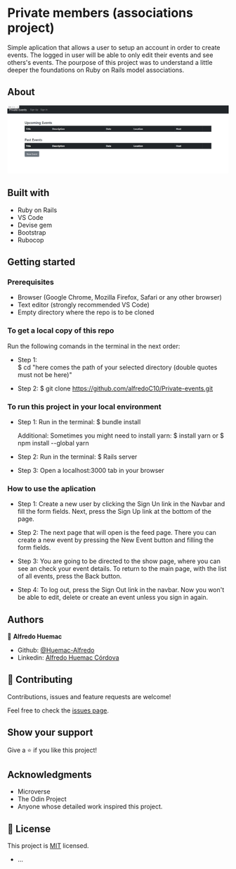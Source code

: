 # Private members (associations project)
  Simple aplication that allows a user to setup an account in order to create events. The logged in user will be able to only edit their events and see others's events. The pourpose of this project was to understand a little deeper the foundations on Ruby on Rails model associations. 
## About

![screenshot](https://github.com/alfredoC10/Private-events/blob/dev/sreenshot.PNG)

## Built with

- Ruby on Rails
- VS Code
- Devise gem
- Bootstrap
- Rubocop

## Getting started

### Prerequisites

- Browser (Google Chrome, Mozilla Firefox, Safari or any other browser)
- Text editor (strongly recommended VS Code)
- Empty directory where the repo is to be cloned

### To get a local copy of this repo

Run the following comands in the terminal in the next order:

- Step 1:  
  $ cd "here comes the path of your selected directory (double quotes must not be here)"

- Step 2:
  $ git clone https://github.com/alfredoC10/Private-events.git

### To run this project in your local environment

- Step 1:
  Run in the terminal:
  $ bundle install

  Additional:
  Sometimes you might need to install yarn:
  $ install yarn or
  $ npm install --global yarn

- Step 2:
  Run in the terminal:
  $ Rails server

- Step 3:
  Open a localhost:3000 tab in your browser

### How to use the aplication

- Step 1:
  Create a new user by clicking the Sign Un link in the Navbar and fill the form fields. Next, press the Sign Up link at the bottom of the page.

- Step 2:
  The next page that will open is the feed page. There you can create a new event by pressing the New Event button and filling the form fields.

- Step 3:
  You are going to be directed to the show page, where you can see an check your event details. To return to the main page, with the list of all events, press the Back button.

- Step 4:
  To log out, press the   Sign Out link in the navbar. Now you won't be able to edit, delete or create an event unless you sign in again.

## Authors

👤 **Alfredo Huemac**

- Github: [@Huemac-Alfredo](https://github.com/Huemac-Alfredo)
- Linkedin: [Alfredo Huemac Córdova](https://www.linkedin.com/in/alfredo-huemac/)

## 🤝 Contributing

Contributions, issues and feature requests are welcome!

Feel free to check the [issues page](https://github.com/alfredoC10/Private-events/issues).

## Show your support

Give a ⭐️ if you like this project!

## Acknowledgments

- Microverse
- The Odin Project
- Anyone whose detailed work inspired this project.

## 📝 License

This project is [MIT](https://github.com/git/git-scm.com/blob/master/MIT-LICENSE.txt) licensed.

- ...